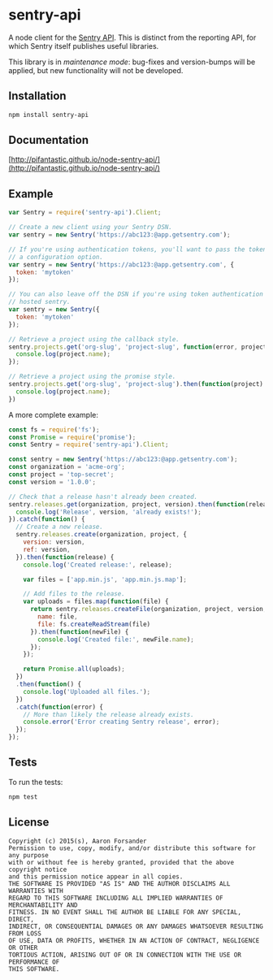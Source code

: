 # sentry-api

A node client for the [Sentry API](https://docs.sentry.io/api/).  This is distinct from the reporting API, for which Sentry itself publishes useful libraries.

This library is in *maintenance mode*: bug-fixes and version-bumps will be applied, but new functionality will not be developed.

## Installation

```bash
npm install sentry-api
```

## Documentation

[http://pifantastic.github.io/node-sentry-api/](http://pifantastic.github.io/node-sentry-api/)

## Example

```javascript
var Sentry = require('sentry-api').Client;

// Create a new client using your Sentry DSN.
var sentry = new Sentry('https://abc123:@app.getsentry.com');

// If you're using authentication tokens, you'll want to pass the token as
// a configuration option.
var sentry = new Sentry('https://abc123:@app.getsentry.com', {
  token: 'mytoken'
});

// You can also leave off the DSN if you're using token authentication and
// hosted sentry.
var sentry = new Sentry({
  token: 'mytoken'
});

// Retrieve a project using the callback style.
sentry.projects.get('org-slug', 'project-slug', function(error, project) {
  console.log(project.name);
});

// Retrieve a project using the promise style.
sentry.projects.get('org-slug', 'project-slug').then(function(project) {
  console.log(project.name);
})
```

A more complete example:

```javascript
const fs = require('fs');
const Promise = require('promise');
const Sentry = require('sentry-api').Client;

const sentry = new Sentry('https://abc123:@app.getsentry.com');
const organization = 'acme-org';
const project = 'top-secret';
const version = '1.0.0';

// Check that a release hasn't already been created.
sentry.releases.get(organization, project, version).then(function(release) {
  console.log('Release', version, 'already exists!');
}).catch(function() {
  // Create a new release.
  sentry.releases.create(organization, project, {
    version: version,
    ref: version,
  }).then(function(release) {
    console.log('Created release:', release);

    var files = ['app.min.js', 'app.min.js.map'];

    // Add files to the release.
    var uploads = files.map(function(file) {
      return sentry.releases.createFile(organization, project, version, {
        name: file,
        file: fs.createReadStream(file)
      }).then(function(newFile) {
        console.log('Created file:', newFile.name);
      });
    });

    return Promise.all(uploads);
  })
  .then(function() {
    console.log('Uploaded all files.');
  })
  .catch(function(error) {
    // More than likely the release already exists.
    console.error('Error creating Sentry release', error);
  });
});
```

## Tests

To run the tests:

```bash
npm test
```

## License

```
Copyright (c) 2015(s), Aaron Forsander
Permission to use, copy, modify, and/or distribute this software for any purpose
with or without fee is hereby granted, provided that the above copyright notice
and this permission notice appear in all copies.
THE SOFTWARE IS PROVIDED "AS IS" AND THE AUTHOR DISCLAIMS ALL WARRANTIES WITH
REGARD TO THIS SOFTWARE INCLUDING ALL IMPLIED WARRANTIES OF MERCHANTABILITY AND
FITNESS. IN NO EVENT SHALL THE AUTHOR BE LIABLE FOR ANY SPECIAL, DIRECT,
INDIRECT, OR CONSEQUENTIAL DAMAGES OR ANY DAMAGES WHATSOEVER RESULTING FROM LOSS
OF USE, DATA OR PROFITS, WHETHER IN AN ACTION OF CONTRACT, NEGLIGENCE OR OTHER
TORTIOUS ACTION, ARISING OUT OF OR IN CONNECTION WITH THE USE OR PERFORMANCE OF
THIS SOFTWARE.
```
